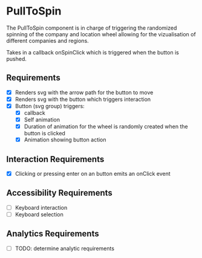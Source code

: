 # PullToSpin

The PullToSpin component is in charge of triggering the randomized spinning of the company and location wheel allowing for the vizualisation of different companies and regions. 

Takes in a callback onSpinClick which is triggered when the button is pushed.

## Requirements
* [x] Renders svg with the arrow path for the button to move
* [x] Renders svg with the button which triggers interaction
* [x] Button (svg group) triggers:
  * [x] callback
  * [x] Self animation
  * [x] Duration of animation for the wheel is randomly created when the button is clicked
  * [x] Animation showing button action 

## Interaction Requirements

* [x] Clicking or pressing enter on an button emits an onClick event

## Accessibility Requirements

 * [ ] Keyboard interaction
 * [ ] Keyboard selection

## Analytics Requirements

* [ ] TODO: determine analytic requirements


